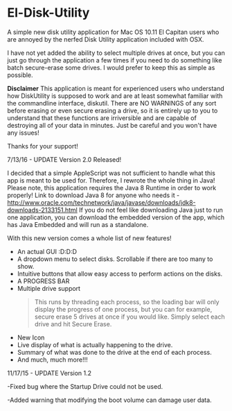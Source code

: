 # El-Disk-Utility
A simple new disk utility application for Mac OS 10.11 El Capitan users who are annoyed by the nerfed Disk Utility application included with OSX.

I have not yet added the ability to select multiple drives at once, but you can just go through the application a few times if you need to do something like batch secure-erase some drives. I would prefer to keep this as simple as possible.

**Disclaimer**
This application is meant for experienced users who understand how DiskUtility is supposed to work and are at least somewhat familiar with the commandline interface, diskutil. There are NO WARNINGS of any sort before erasing or even secure erasing a drive, so it is entirely up to you to understand that these functions are irriversible and are capable of destroying all of your data in minutes. Just be careful and you won't have any issues!

Thanks for your support!

7/13/16 - UPDATE Version 2.0 Released!

I decided that a simple AppleScript was not sufficient to handle what this app is meant to be used for.
Therefore, I rewrote the whole thing in Java! Please note, this application requires the Java 8 Runtime in order to work properly!
Link to download Java 8 for anyone who needs it - http://www.oracle.com/technetwork/java/javase/downloads/jdk8-downloads-2133151.html
If you do not feel like downloading Java just to run one application, you can download the embedded version of the app, which has Java Embedded and will run as a standalone.

With this new version comes a whole list of new features!

- An actual GUI :D:D:D
- A dropdown menu to select disks. Scrollable if there are too many to show.
- Intuitive buttons that allow easy access to perform actions on the disks.
- A PROGRESS BAR
- Multiple drive support
    > This runs by threading each process, so the loading bar will only display the progress of one process, but you can for example, secure erase 5 drives at once if you would like. Simply select each drive and hit Secure Erase.
- New Icon
- Live display of what is actually happening to the drive.
- Summary of what was done to the drive at the end of each process.
- And much, much more!!! 

11/17/15 - UPDATE Version 1.2

-Fixed bug where the Startup Drive could not be used.

-Added warning that modifying the boot volume can damage user data.
